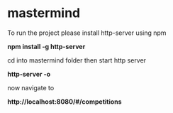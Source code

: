 # mastermind


To run the project please install http-server using npm

<b>npm install -g http-server</b>

cd into mastermind folder then start http server

<b>http-server -o</b>

now navigate to

<b>http://localhost:8080/#/competitions</b>
